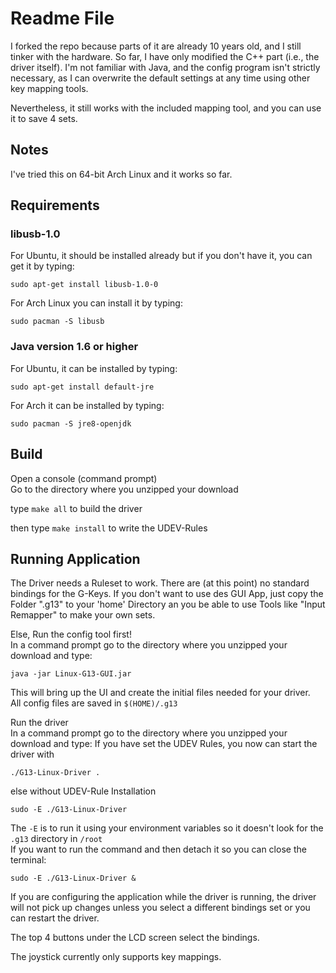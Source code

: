 # Readme File

I forked the repo because parts of it are already 10 years old, and I still tinker with the hardware.
So far, I have only modified the C++ part (i.e., the driver itself). I'm not familiar with Java, and the config program isn't strictly necessary, as I can overwrite the default settings at any time using other key mapping tools.

Nevertheless, it still works with the included mapping tool, and you can use it to save 4 sets.


## Notes

I've tried this on 64-bit Arch Linux and it works so far.  


## Requirements


### libusb-1.0

For Ubuntu, it should be installed already but if you don't have it, you can get it by typing:

    sudo apt-get install libusb-1.0-0

For Arch Linux you can install it by typing:

    sudo pacman -S libusb


### Java version 1.6 or higher

For Ubuntu, it can be installed by typing:

    sudo apt-get install default-jre

For Arch it can be installed by typing:

    sudo pacman -S jre8-openjdk


## Build

Open a console (command prompt)  
Go to the directory where you unzipped your download  

type `make all` to build the driver

then type `make install` to write the UDEV-Rules


## Running Application

The Driver needs a Ruleset to work. There are (at this point) no standard bindings for the G-Keys.
If you don't want to use des GUI App, just copy the Folder ".g13" to your 'home' Directory an you be able to use Tools
like "Input Remapper" to make your own sets.

Else, Run the config tool first!  
In a command prompt go to the directory where you unzipped your download and type:

    java -jar Linux-G13-GUI.jar

This will bring up the UI and create the initial files needed for your driver.  
All config files are saved in `$(HOME)/.g13`


Run the driver  
In a command prompt go to the directory where you unzipped your download and type:
If you have set the UDEV Rules, you now can start the driver with 

    ./G13-Linux-Driver .

else without UDEV-Rule Installation

    sudo -E ./G13-Linux-Driver

The `-E` is to run it using your environment variables so it doesn't look for the `.g13` directory in `/root`  
If you want to run the command and then detach it so you can close the terminal:

    sudo -E ./G13-Linux-Driver &

If you are configuring the application while the driver is running, the driver will not pick up changes unless you select a different bindings set or you can restart the driver.

The top 4 buttons under the LCD screen select the bindings.

The joystick currently only supports key mappings.
